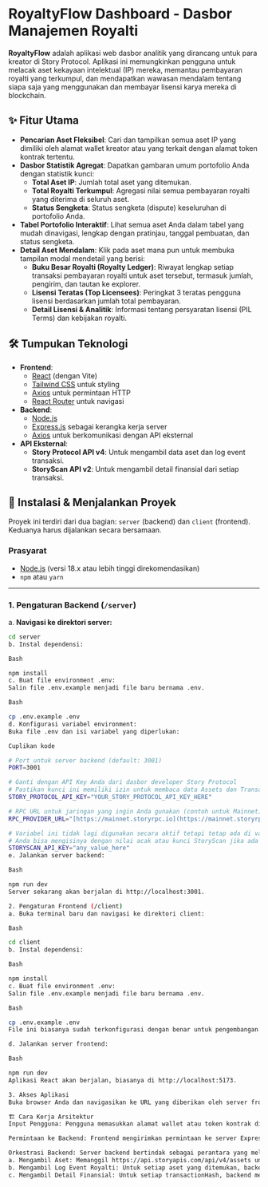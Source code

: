 # RoyaltyFlow Dashboard - Dasbor Manajemen Royalti

**RoyaltyFlow** adalah aplikasi web dasbor analitik yang dirancang untuk para kreator di Story Protocol. Aplikasi ini memungkinkan pengguna untuk melacak aset kekayaan intelektual (IP) mereka, memantau pembayaran royalti yang terkumpul, dan mendapatkan wawasan mendalam tentang siapa saja yang menggunakan dan membayar lisensi karya mereka di blockchain.

## ✨ Fitur Utama

- **Pencarian Aset Fleksibel**: Cari dan tampilkan semua aset IP yang dimiliki oleh alamat wallet kreator atau yang terkait dengan alamat token kontrak tertentu.
- **Dasbor Statistik Agregat**: Dapatkan gambaran umum portofolio Anda dengan statistik kunci:
    - **Total Aset IP**: Jumlah total aset yang ditemukan.
    - **Total Royalti Terkumpul**: Agregasi nilai semua pembayaran royalti yang diterima di seluruh aset.
    - **Status Sengketa**: Status sengketa (dispute) keseluruhan di portofolio Anda.
- **Tabel Portofolio Interaktif**: Lihat semua aset Anda dalam tabel yang mudah dinavigasi, lengkap dengan pratinjau, tanggal pembuatan, dan status sengketa.
- **Detail Aset Mendalam**: Klik pada aset mana pun untuk membuka tampilan modal mendetail yang berisi:
    - **Buku Besar Royalti (Royalty Ledger)**: Riwayat lengkap setiap transaksi pembayaran royalti untuk aset tersebut, termasuk jumlah, pengirim, dan tautan ke explorer.
    - **Lisensi Teratas (Top Licensees)**: Peringkat 3 teratas pengguna lisensi berdasarkan jumlah total pembayaran.
    - **Detail Lisensi & Analitik**: Informasi tentang persyaratan lisensi (PIL Terms) dan kebijakan royalti.

## 🛠️ Tumpukan Teknologi

- **Frontend**:
    - [React](https://reactjs.org/) (dengan Vite)
    - [Tailwind CSS](https://tailwindcss.com/) untuk styling
    - [Axios](https://axios-http.com/) untuk permintaan HTTP
    - [React Router](https://reactrouter.com/) untuk navigasi
- **Backend**:
    - [Node.js](https://nodejs.org/)
    - [Express.js](https://expressjs.com/) sebagai kerangka kerja server
    - [Axios](https://axios-http.com/) untuk berkomunikasi dengan API eksternal
- **API Eksternal**:
    - **Story Protocol API v4**: Untuk mengambil data aset dan log event transaksi.
    - **StoryScan API v2**: Untuk mengambil detail finansial dari setiap transaksi.

## 🚀 Instalasi & Menjalankan Proyek

Proyek ini terdiri dari dua bagian: `server` (backend) dan `client` (frontend). Keduanya harus dijalankan secara bersamaan.

### Prasyarat

- [Node.js](https://nodejs.org/en/download/) (versi 18.x atau lebih tinggi direkomendasikan)
- `npm` atau `yarn`

---

### 1. Pengaturan Backend (`/server`)

a. **Navigasi ke direktori server:**
   ```bash
   cd server
b. Instal dependensi:

Bash

npm install
c. Buat file environment .env:
Salin file .env.example menjadi file baru bernama .env.

Bash

cp .env.example .env
d. Konfigurasi variabel environment:
Buka file .env dan isi variabel yang diperlukan:

Cuplikan kode

# Port untuk server backend (default: 3001)
PORT=3001

# Ganti dengan API Key Anda dari dasbor developer Story Protocol
# Pastikan kunci ini memiliki izin untuk membaca data Assets dan Transactions
STORY_PROTOCOL_API_KEY="YOUR_STORY_PROTOCOL_API_KEY_HERE"

# RPC URL untuk jaringan yang ingin Anda gunakan (contoh untuk Mainnet)
RPC_PROVIDER_URL="[https://mainnet.storyrpc.io](https://mainnet.storyrpc.io)"

# Variabel ini tidak lagi digunakan secara aktif tetapi tetap ada di validasi
# Anda bisa mengisinya dengan nilai acak atau kunci StoryScan jika ada
STORYSCAN_API_KEY="any_value_here"
e. Jalankan server backend:

Bash

npm run dev
Server sekarang akan berjalan di http://localhost:3001.

2. Pengaturan Frontend (/client)
a. Buka terminal baru dan navigasi ke direktori client:

Bash

cd client
b. Instal dependensi:

Bash

npm install
c. Buat file environment .env:
Salin file .env.example menjadi file baru bernama .env.

Bash

cp .env.example .env
File ini biasanya sudah terkonfigurasi dengan benar untuk pengembangan lokal.

d. Jalankan server frontend:

Bash

npm run dev
Aplikasi React akan berjalan, biasanya di http://localhost:5173.

3. Akses Aplikasi
Buka browser Anda dan navigasikan ke URL yang diberikan oleh server frontend (misalnya http://localhost:5173). Anda sekarang dapat mulai menggunakan dasbor dengan menempelkan alamat wallet atau kontrak ke dalam kolom pencarian.

🏗️ Cara Kerja Arsitektur
Input Pengguna: Pengguna memasukkan alamat wallet atau token kontrak di antarmuka React.

Permintaan ke Backend: Frontend mengirimkan permintaan ke server Express.js lokal.

Orkestrasi Backend: Server backend bertindak sebagai perantara yang melakukan serangkaian panggilan API:
a. Mengambil Aset: Memanggil https://api.storyapis.com/api/v4/assets untuk mendapatkan daftar aset IP yang terkait dengan alamat input.
b. Mengambil Log Event Royalti: Untuk setiap aset yang ditemukan, backend memanggil https://api.storyapis.com/api/v4/transactions dengan paginasi untuk mengumpulkan semua transactionHash dari event RoyaltyPaid.
c. Mengambil Detail Finansial: Untuk setiap transactionHash, backend memanggil https://www.storyscan.io/api/v2/transactions/{txHash} untuk mendapatkan data detail seperti jumlah, simbol token, dan alamat pengirim.

